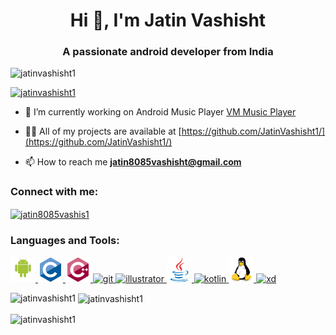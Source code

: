 <h1 align="center">Hi 👋, I'm Jatin Vashisht</h1>
<h3 align="center">A passionate android developer from India</h3>

<p align="left"> <img src="https://komarev.com/ghpvc/?username=jatinvashisht1&label=Profile%20views&color=0e75b6&style=flat" alt="jatinvashisht1" /> </p>

<p align="left"> <a href="https://github.com/ryo-ma/github-profile-trophy"><img src="https://github-profile-trophy.vercel.app/?username=jatinvashisht1" alt="jatinvashisht1" /></a> </p>

- 🔭 I’m currently working on Android Music Player [VM Music Player](https://github.com/JatinVashisht1/VM-Music-Player-App)

- 👨‍💻 All of my projects are available at [https://github.com/JatinVashisht1/](https://github.com/JatinVashisht1/)

- 📫 How to reach me **jatin8085vashisht@gmail.com**

<h3 align="left">Connect with me:</h3>
<p align="left">
<a href="https://www.hackerrank.com/jatin8085vashis1" target="blank"><img align="center" src="https://raw.githubusercontent.com/rahuldkjain/github-profile-readme-generator/master/src/images/icons/Social/hackerrank.svg" alt="jatin8085vashis1" height="30" width="40" /></a>
</p>

<h3 align="left">Languages and Tools:</h3>
<p align="left"> <a href="https://developer.android.com" target="_blank"> <img src="https://raw.githubusercontent.com/devicons/devicon/master/icons/android/android-original-wordmark.svg" alt="android" width="40" height="40"/> </a> <a href="https://www.cprogramming.com/" target="_blank"> <img src="https://raw.githubusercontent.com/devicons/devicon/master/icons/c/c-original.svg" alt="c" width="40" height="40"/> </a> <a href="https://www.w3schools.com/cpp/" target="_blank"> <img src="https://raw.githubusercontent.com/devicons/devicon/master/icons/cplusplus/cplusplus-original.svg" alt="cplusplus" width="40" height="40"/> </a> <a href="https://git-scm.com/" target="_blank"> <img src="https://www.vectorlogo.zone/logos/git-scm/git-scm-icon.svg" alt="git" width="40" height="40"/> </a> <a href="https://www.adobe.com/in/products/illustrator.html" target="_blank"> <img src="https://www.vectorlogo.zone/logos/adobe_illustrator/adobe_illustrator-icon.svg" alt="illustrator" width="40" height="40"/> </a> <a href="https://www.java.com" target="_blank"> <img src="https://raw.githubusercontent.com/devicons/devicon/master/icons/java/java-original.svg" alt="java" width="40" height="40"/> </a> <a href="https://kotlinlang.org" target="_blank"> <img src="https://www.vectorlogo.zone/logos/kotlinlang/kotlinlang-icon.svg" alt="kotlin" width="40" height="40"/> </a> <a href="https://www.linux.org/" target="_blank"> <img src="https://raw.githubusercontent.com/devicons/devicon/master/icons/linux/linux-original.svg" alt="linux" width="40" height="40"/> </a> <a href="https://www.adobe.com/products/xd.html" target="_blank"> <img src="https://cdn.worldvectorlogo.com/logos/adobe-xd.svg" alt="xd" width="40" height="40"/> </a> </p>

<p><img align="left" src="https://github-readme-stats.vercel.app/api/top-langs?username=jatinvashisht1&show_icons=true&locale=en&layout=compact" alt="jatinvashisht1" /></p>

<p>&nbsp;<img align="center" src="https://github-readme-stats.vercel.app/api?username=jatinvashisht1&show_icons=true&locale=en" alt="jatinvashisht1" /></p>

<p><img align="center" src="https://github-readme-streak-stats.herokuapp.com/?user=jatinvashisht1&" alt="jatinvashisht1" /></p>
